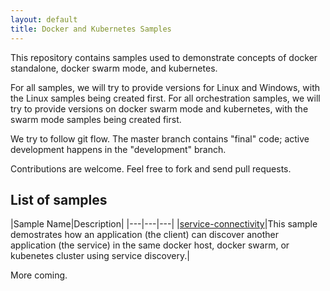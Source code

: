 ```yaml
---
layout: default
title: Docker and Kubernetes Samples
---
```


This repository contains samples used to demonstrate concepts of docker standalone, docker swarm mode, and kubernetes.

For all samples, we will try to provide versions for Linux and Windows, with the Linux samples being created first. For all orchestration samples, we will try to provide versions on docker swarm mode and kubernetes, with the swarm mode samples being created first.

We try to follow git flow. The master branch contains "final" code; active development happens in the "development" branch.

Contributions are welcome. Feel free to fork and send pull requests.

## List of samples
|Sample Name|Description|
|---|---|---|
|[service-connectivity](service-connectivity.md)|This sample demostrates how an application (the client) can discover another application (the service) in the same docker host, docker swarm, or kubenetes cluster using service discovery.|

More coming.